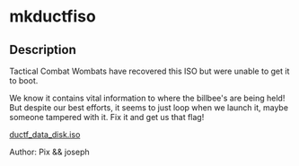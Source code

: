 # mkductfiso

## Description

Tactical Combat Wombats have recovered this ISO but were unable to get it to boot.

We know it contains vital information to where the billbee's are being held! But despite our best efforts, it seems to just loop when we launch it, maybe someone tampered with it. Fix it and get us that flag!

[ductf_data_disk.iso](https://de7bceb817b6cbd6d9a60e44161e82eb.r2.cloudflarestorage.com/ductf-challenge-files-2024/mkductfiso/ductf_data_disk.iso?X-Amz-Algorithm=AWS4-HMAC-SHA256&X-Amz-Credential=f51b2e650f7f017b0d19f07856002667%2F20240702%2Fauto%2Fs3%2Faws4_request&X-Amz-Date=20240702T092748Z&X-Amz-Expires=604800&X-Amz-SignedHeaders=host&X-Amz-Signature=c61127a03726577a76c136cfe78d3544588601d6a01eec6ff9dc7b6befe67dd4)

Author: Pix && joseph


